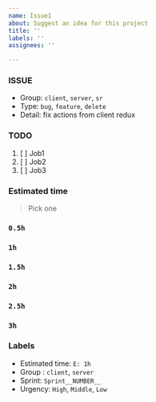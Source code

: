 ```yaml
---
name: Issue1
about: Suggest an idea for this project
title: ''
labels: ''
assignees: ''

---
```


### ISSUE
- Group:  `client`, `server`, `sr`
- Type: `bug`, `feature`, `delete`
- Detail: fix actions from client redux

### TODO
1. [ ] Job1
2. [ ] Job2
3. [ ] Job3

### Estimated time
> Pick one
### `0.5h`
### `1h`
### `1.5h`
### `2h`
### `2.5h`
### `3h`

### Labels
- Estimated time: `E: 1h`
- Group : `client`, `server`
- Sprint: `Sprint__NUMBER__`
- Urgency: `High`, `Middle`, `Low`
